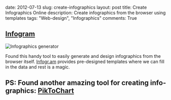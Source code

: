 date: 2012-07-13
slug: create-infographics
layout: post
title: Create Infographics Online
description: Create infographics from the browser using templates
tags: "Web-design", "Infographics"
comments: True


## [Infogram][1]

![Infographics generator](http://fully-faltoo.com/static/uploads/infogram.png)

Found this handy tool to easily generate and design infographics from the browser itself. [Infogr.am][1] provides pre-designed templates where we can fill in the data and rest is a magic.

## PS: Found another amazing tool for creating info-graphics: [PikToChart][2]

[1]: http://infogr.am
[2]: http://piktochart.com

